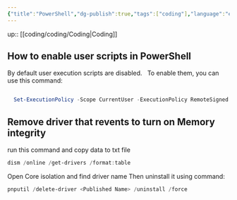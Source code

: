 ```yaml
---
{"title":"PowerShell","dg-publish":true,"tags":["coding"],"language":"en","permalink":"/coding/power-shell/power-shell/","dgPassFrontmatter":true}
---
```


up:: [[coding/coding/Coding\|Coding]]

## How to enable user scripts in PowerShell

By default user execution scripts are disabled.  
To enable them, you can use this command:

```PowerShell

  Set-ExecutionPolicy -Scope CurrentUser -ExecutionPolicy RemoteSigned

```

## Remove driver that revents to turn on Memory integrity
run this command and copy data to txt file
```powershell
dism /online /get-drivers /format:table
```
Open Core isolation and find driver name
Then uninstall it using command:
```powershell
pnputil /delete-driver <Published Name> /uninstall /force
```
